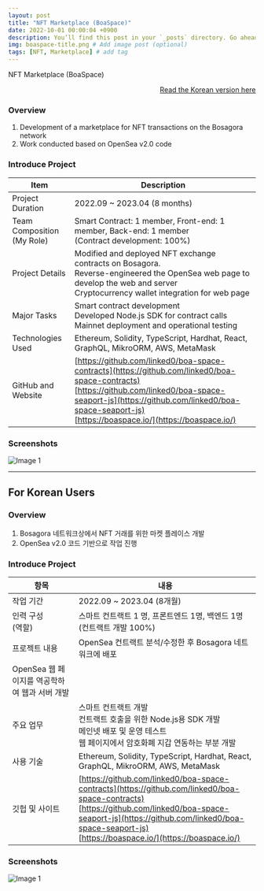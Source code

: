 ```yaml
---
layout: post
title: "NFT Marketplace (BoaSpace)"
date: 2022-10-01 00:00:04 +0900
description: You’ll find this post in your `_posts` directory. Go ahead and edit it and re-build the site to see your changes. # Add post description (optional)
img: boaspace-title.png # Add image post (optional)
tags: [NFT, Marketplace] # add tag
---
```

NFT Marketplace (BoaSpace)

<div style="text-align: right;">
    <a href="#for-korean-users">Read the Korean version here</a> 
</div>

### Overview
1. Development of a marketplace for NFT transactions on the Bosagora network
2. Work conducted based on OpenSea v2.0 code

### Introduce Project

| Item                      | Description                                                                                                                                                                                                                                |
|---------------------------|--------------------------------------------------------------------------------------------------------------------------------------------------------------------------------------------------------------------------------------------|
| Project Duration          | 2022.09 ~ 2023.04 (8 months)                                                                                                                                                                                                               |
| Team Composition<br>(My Role) | Smart Contract: 1 member, Front-end: 1 member, Back-end: 1 member <br>(Contract development: 100%)                                                                                                                                         |
| Project Details           | Modified and deployed NFT exchange contracts on Bosagora. <br> Reverse-engineered the OpenSea web page to develop the web and server <br> Cryptocurrency wallet integration for web page                                                   |
| Major Tasks       | Smart contract development <br> Developed Node.js SDK for contract calls <br> Mainnet deployment and operational testing                                                                                                                   |
| Technologies Used         | Ethereum, Solidity, TypeScript, Hardhat, React, GraphQL, MikroORM, AWS, MetaMask                                                                                                                                                           |
| GitHub and Website        | [https://github.com/linked0/boa-space-contracts](https://github.com/linked0/boa-space-contracts) <br> [https://github.com/linked0/boa-space-seaport-js](https://github.com/linked0/boa-space-seaport-js) <br> [https://boaspace.io/](https://boaspace.io/) |

### Screenshots
![Image 1]({{site.baseurl}}/assets/img/boaspace-1.png)

---
## For Korean Users
### Overview
1. Bosagora 네트워크상에서 NFT 거래를 위한 마켓 플레이스 개발
2. OpenSea v2.0 코드 기반으로 작업 진행

### Introduce Project

| 항목                            | 내용                                                                                                                                                                                                                                                      |
|-------------------------------|---------------------------------------------------------------------------------------------------------------------------------------------------------------------------------------------------------------------------------------------------------|
| 작업 기간                         | 2022.09 ~ 2023.04 (8개월)                                                                                                                                                                                                                                 |
| 인력 구성<br>(역할)                     | 스마트 컨트랙트 1 명, 프론트엔드 1명, 백엔드 1명<br>(컨트랙트 개발 100%)                                                                                                                                                                                                            |
| 프로젝트 내용                       | OpenSea 컨트랙트 분석/수정한 후 Bosagora 네트워크에 배포 <br>                                                                                                                                                                                                            |
| OpenSea 웹 페이지를 역공학하여 웹과 서버 개발 |
| 주요 업무              | 스마트 컨트랙트 개발 <br> 컨트랙트 호출을 위한 Node.js용 SDK 개발 <br> 메인넷 배포 및 운영 테스트<br> 웹 페이지에서 암호화폐 지갑 연동하는 부분 개발                                                                                                                                                        |
| 사용 기술                         | Ethereum, Solidity, TypeScript, Hardhat, React, GraphQL, MikroORM, AWS, MetaMask                                                                                                                                                                        |
| 깃헙 및 사이트                      | [https://github.com/linked0/boa-space-contracts](https://github.com/linked0/boa-space-contracts) <br> [https://github.com/linked0/boa-space-seaport-js](https://github.com/linked0/boa-space-seaport-js) <br> [https://boaspace.io/](https://boaspace.io/) |


### Screenshots
![Image 1]({{site.baseurl}}/assets/img/boaspace-1.png)


